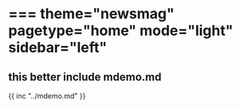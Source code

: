 ===
theme="newsmag"
pagetype="home"
mode="light"
sidebar="left"
===
## this better include mdemo.md
{{ inc "../mdemo.md" }}
